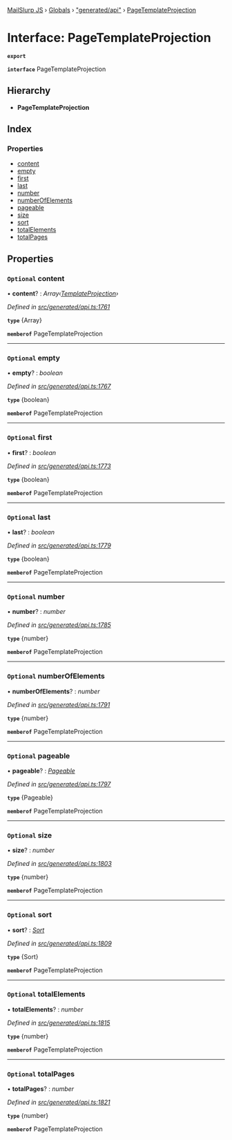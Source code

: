 [MailSlurp JS](../README.md) › [Globals](../globals.md) › ["generated/api"](../modules/_generated_api_.md) › [PageTemplateProjection](_generated_api_.pagetemplateprojection.md)

# Interface: PageTemplateProjection

**`export`** 

**`interface`** PageTemplateProjection

## Hierarchy

* **PageTemplateProjection**

## Index

### Properties

* [content](_generated_api_.pagetemplateprojection.md#optional-content)
* [empty](_generated_api_.pagetemplateprojection.md#optional-empty)
* [first](_generated_api_.pagetemplateprojection.md#optional-first)
* [last](_generated_api_.pagetemplateprojection.md#optional-last)
* [number](_generated_api_.pagetemplateprojection.md#optional-number)
* [numberOfElements](_generated_api_.pagetemplateprojection.md#optional-numberofelements)
* [pageable](_generated_api_.pagetemplateprojection.md#optional-pageable)
* [size](_generated_api_.pagetemplateprojection.md#optional-size)
* [sort](_generated_api_.pagetemplateprojection.md#optional-sort)
* [totalElements](_generated_api_.pagetemplateprojection.md#optional-totalelements)
* [totalPages](_generated_api_.pagetemplateprojection.md#optional-totalpages)

## Properties

### `Optional` content

• **content**? : *Array‹[TemplateProjection](_generated_api_.templateprojection.md)›*

*Defined in [src/generated/api.ts:1761](https://github.com/mailslurp/mailslurp-client-ts-js/blob/e9348f1/src/generated/api.ts#L1761)*

**`type`** {Array<TemplateProjection>}

**`memberof`** PageTemplateProjection

___

### `Optional` empty

• **empty**? : *boolean*

*Defined in [src/generated/api.ts:1767](https://github.com/mailslurp/mailslurp-client-ts-js/blob/e9348f1/src/generated/api.ts#L1767)*

**`type`** {boolean}

**`memberof`** PageTemplateProjection

___

### `Optional` first

• **first**? : *boolean*

*Defined in [src/generated/api.ts:1773](https://github.com/mailslurp/mailslurp-client-ts-js/blob/e9348f1/src/generated/api.ts#L1773)*

**`type`** {boolean}

**`memberof`** PageTemplateProjection

___

### `Optional` last

• **last**? : *boolean*

*Defined in [src/generated/api.ts:1779](https://github.com/mailslurp/mailslurp-client-ts-js/blob/e9348f1/src/generated/api.ts#L1779)*

**`type`** {boolean}

**`memberof`** PageTemplateProjection

___

### `Optional` number

• **number**? : *number*

*Defined in [src/generated/api.ts:1785](https://github.com/mailslurp/mailslurp-client-ts-js/blob/e9348f1/src/generated/api.ts#L1785)*

**`type`** {number}

**`memberof`** PageTemplateProjection

___

### `Optional` numberOfElements

• **numberOfElements**? : *number*

*Defined in [src/generated/api.ts:1791](https://github.com/mailslurp/mailslurp-client-ts-js/blob/e9348f1/src/generated/api.ts#L1791)*

**`type`** {number}

**`memberof`** PageTemplateProjection

___

### `Optional` pageable

• **pageable**? : *[Pageable](_generated_api_.pageable.md)*

*Defined in [src/generated/api.ts:1797](https://github.com/mailslurp/mailslurp-client-ts-js/blob/e9348f1/src/generated/api.ts#L1797)*

**`type`** {Pageable}

**`memberof`** PageTemplateProjection

___

### `Optional` size

• **size**? : *number*

*Defined in [src/generated/api.ts:1803](https://github.com/mailslurp/mailslurp-client-ts-js/blob/e9348f1/src/generated/api.ts#L1803)*

**`type`** {number}

**`memberof`** PageTemplateProjection

___

### `Optional` sort

• **sort**? : *[Sort](_generated_api_.sort.md)*

*Defined in [src/generated/api.ts:1809](https://github.com/mailslurp/mailslurp-client-ts-js/blob/e9348f1/src/generated/api.ts#L1809)*

**`type`** {Sort}

**`memberof`** PageTemplateProjection

___

### `Optional` totalElements

• **totalElements**? : *number*

*Defined in [src/generated/api.ts:1815](https://github.com/mailslurp/mailslurp-client-ts-js/blob/e9348f1/src/generated/api.ts#L1815)*

**`type`** {number}

**`memberof`** PageTemplateProjection

___

### `Optional` totalPages

• **totalPages**? : *number*

*Defined in [src/generated/api.ts:1821](https://github.com/mailslurp/mailslurp-client-ts-js/blob/e9348f1/src/generated/api.ts#L1821)*

**`type`** {number}

**`memberof`** PageTemplateProjection

